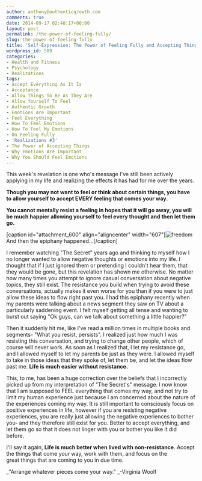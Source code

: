 ```yaml
---
author: anthony@authenticgrowth.com
comments: true
date: 2014-09-17 02:48:17+00:00
layout: post
permalink: /the-power-of-feeling-fully/
slug: the-power-of-feeling-fully
title: 'Self-Expression: The Power of Feeling Fully and Accepting Things'
wordpress_id: 589
categories:
- Health and Fitness
- Psychology
- Realizations
tags:
- Accept Everything As It Is
- Acceptance
- Allow Things To Be As They Are
- Allow Yourself To Feel
- Authentic Growth
- Emotions Are Important
- Feel Everything
- How To Feel Emotions
- How To Feel My Emotions
- On Feeling Fully
- 'Realizations #3'
- The Power of Accepting Things
- Why Emotions Are Important
- Why You Should Feel Emotions
---
```


This week's revelation is one who's message I've still been actively applying in my life and realizing the effects it has had for me over the years.

**Though you may not want to feel or think about certain things, you have to allow yourself to accept EVERY feeling that comes your way**.

**You cannot mentally resist a feeling in hopes that it will go away, you will be much happier allowing yourself to feel every thought and then let them go.**

[caption id="attachment_600" align="aligncenter" width="607"]![freedom](http://www.authenticgrowth.com/wp-content/uploads/2014/09/freedom1.jpg) And then the epiphany happened...[/caption]

I remember watching "The Secret" years ago and thinking to myself how I no longer wanted to allow negative thoughts or emotions into my life. I thought that if I just ignored them or pretending I couldn't hear them, that they would be gone, but this revelation has shown me otherwise. No matter how many times you attempt to ignore casual conversation about negative topics, they still exist. The resistance you build when trying to avoid these conversations, actually makes it even worse for you than if you were to just allow these ideas to flow right past you. I had this epiphany recently when my parents were talking about a news segment they saw on TV about a particularly saddening event. I felt myself getting all tense and wanting to burst out saying "Ok guys, can we talk about something a little happier?"

Then it suddenly hit me, like I've read a million times in multiple books and segments- "What you resist, persists". I realized just how much I was resisting this conversation, and trying to change other people, which of course will never work. As soon as I realized that, I let my resistance go, and I allowed myself to let my parents be just as they were. I allowed myself to take in those ideas that they spoke of, let them be, and let the ideas flow past me. **Life is much easier without resistance.**

This, to me, has been a huge correction over the beliefs that I incorrectly picked up from my interpretation of "The Secret's" message. I now know that I am supposed to FEEL everything that comes my way, and not try to limit my human experience just because I am concerned about the nature of the experiences coming my way. It is still important to consciously focus on positive experiences in life, however if you are resisting negative experiences, you are really just allowing the negative experiences to bother you- and they therefore still exist for you. Better to accept everything, and let them go so that it does not linger with you or bother you like it did before.

I'll say it again, **Life is much better when lived with non-resistance**. Accept the things that come your way, work with them, and focus on the great things that are coming to you in due time.

_"Arrange whatever pieces come your way." _-Virginia Woolf
